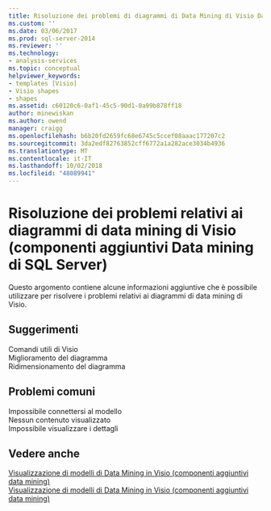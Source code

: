 ```yaml
---
title: Risoluzione dei problemi di diagrammi di Data Mining di Visio Data (SQL Server Data Mining Add-ins) | Microsoft Docs
ms.custom: ''
ms.date: 03/06/2017
ms.prod: sql-server-2014
ms.reviewer: ''
ms.technology:
- analysis-services
ms.topic: conceptual
helpviewer_keywords:
- templates [Visio]
- Visio shapes
- shapes
ms.assetid: c60120c6-0af1-45c5-90d1-0a99b878ff18
author: minewiskan
ms.author: owend
manager: craigg
ms.openlocfilehash: b6b20fd2659fc68e6745c5ccef08aaac177207c2
ms.sourcegitcommit: 3da2edf82763852cff6772a1a282ace3034b4936
ms.translationtype: MT
ms.contentlocale: it-IT
ms.lasthandoff: 10/02/2018
ms.locfileid: "48089941"
---
```

# <a name="troubleshooting-visio-data-mining-diagrams-sql-server-data-mining-add-ins"></a>Risoluzione dei problemi relativi ai diagrammi di data mining di Visio (componenti aggiuntivi Data mining di SQL Server)
  Questo argomento contiene alcune informazioni aggiuntive che è possibile utilizzare per risolvere i problemi relativi ai diagrammi di data mining di Visio.  
  
## <a name="tips"></a>Suggerimenti  
 Comandi utili di Visio  
  Miglioramento del diagramma  
  Ridimensionamento del diagramma  
  
## <a name="common-issues"></a>Problemi comuni  
 Impossibile connettersi al modello  
  Nessun contenuto visualizzato  
  Impossibile visualizzare i dettagli  
  
## <a name="see-also"></a>Vedere anche  
 [Visualizzazione di modelli di Data Mining in Visio &#40;componenti aggiuntivi data mining&#41;](viewing-data-mining-models-in-visio-data-mining-add-ins.md)   
 [Visualizzazione di modelli di Data Mining in Visio &#40;componenti aggiuntivi data mining&#41;](viewing-data-mining-models-in-visio-data-mining-add-ins.md)  
  
  
